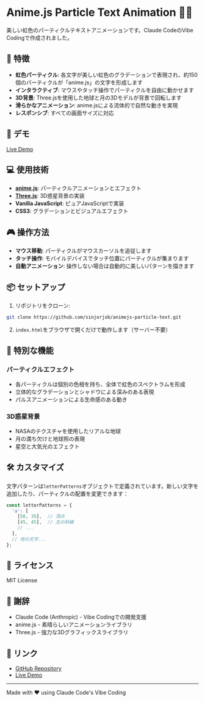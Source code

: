 # Anime.js Particle Text Animation 🌈✨

美しい虹色のパーティクルテキストアニメーションです。Claude CodeのVibe Codingで作成されました。

## 🎨 特徴

- **虹色パーティクル**: 各文字が美しい虹色のグラデーションで表現され、約150個のパーティクルが「anime.js」の文字を形成します
- **インタラクティブ**: マウスやタッチ操作でパーティクルを自由に動かせます
- **3D背景**: Three.jsを使用した地球と月の3Dモデルが背景で回転します
- **滑らかなアニメーション**: anime.jsによる流体的で自然な動きを実現
- **レスポンシブ**: すべての画面サイズに対応

## 🚀 デモ

[Live Demo](https://sinjorjob.github.io/animejs-particle-text/)

## 💻 使用技術

- **[anime.js](https://animejs.com/)**: パーティクルアニメーションとエフェクト
- **[Three.js](https://threejs.org/)**: 3D惑星背景の実装
- **Vanilla JavaScript**: ピュアJavaScriptで実装
- **CSS3**: グラデーションとビジュアルエフェクト

## 🎮 操作方法

- **マウス移動**: パーティクルがマウスカーソルを追従します
- **タッチ操作**: モバイルデバイスでタッチ位置にパーティクルが集まります
- **自動アニメーション**: 操作しない場合は自動的に美しいパターンを描きます

## 📦 セットアップ

1. リポジトリをクローン:
```bash
git clone https://github.com/sinjorjob/animejs-particle-text.git
```

2. `index.html`をブラウザで開くだけで動作します（サーバー不要）

## 🎯 特別な機能

### パーティクルエフェクト
- 各パーティクルは個別の色相を持ち、全体で虹色のスペクトラムを形成
- 立体的なグラデーションとシャドウによる深みのある表現
- パルスアニメーションによる生命感のある動き

### 3D惑星背景
- NASAのテクスチャを使用したリアルな地球
- 月の満ち欠けと地球照の表現
- 星空と大気光のエフェクト

## 🛠️ カスタマイズ

文字パターンは`letterPatterns`オブジェクトで定義されています。新しい文字を追加したり、パーティクルの配置を変更できます：

```javascript
const letterPatterns = {
  'a': [
    [50, 35],  // 頂点
    [45, 45],  // 左の斜線
    // ...
  ],
  // 他の文字...
};
```

## 📝 ライセンス

MIT License

## 🙏 謝辞

- Claude Code (Anthropic) - Vibe Codingでの開発支援
- anime.js - 素晴らしいアニメーションライブラリ
- Three.js - 強力な3Dグラフィックスライブラリ

## 🔗 リンク

- [GitHub Repository](https://github.com/sinjorjob/animejs-particle-text)
- [Live Demo](https://sinjorjob.github.io/animejs-particle-text/)

---

Made with ❤️ using Claude Code's Vibe Coding
